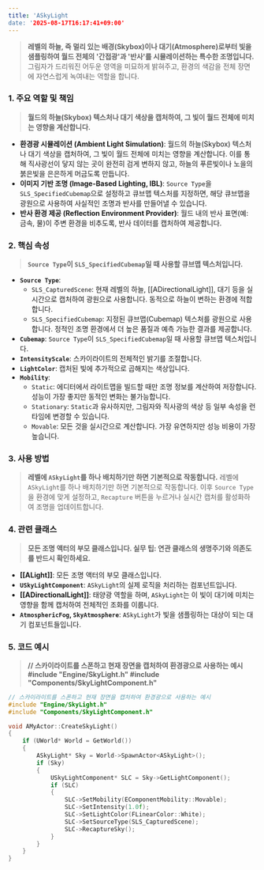 ```yaml
---
title: 'ASkyLight
date: '2025-08-17T16:17:41+09:00'
---
```




> **레벨의 하늘, 즉 멀리 있는 배경(Skybox)이나 대기(Atmosphere)로부터 빛을 샘플링하여 월드 전체의 '간접광'과 '반사'를 시뮬레이션하는 특수한 조명입니다.** 그림자가 드리워진 어두운 영역을 미묘하게 밝혀주고, 환경의 색감을 전체 장면에 자연스럽게 녹여내는 역할을 합니다.

### **1. 주요 역할 및 책임**
> **월드의 하늘(Skybox) 텍스처나 대기 색상을 캡처하여, 그 빛이 월드 전체에 미치는 영향을 계산합니다.**
* **환경광 시뮬레이션 (Ambient Light Simulation)**:
	월드의 하늘(Skybox) 텍스처나 대기 색상을 캡처하여, 그 빛이 월드 전체에 미치는 영향을 계산합니다. 이를 통해 직사광선이 닿지 않는 곳이 완전히 검게 변하지 않고, 하늘의 푸른빛이나 노을의 붉은빛을 은은하게 머금도록 만듭니다.
* **이미지 기반 조명 (Image-Based Lighting, IBL)**:
	`Source Type`을 `SLS_SpecifiedCubemap`으로 설정하고 큐브맵 텍스처를 지정하면, 해당 큐브맵을 광원으로 사용하여 사실적인 조명과 반사를 만들어낼 수 있습니다.
* **반사 환경 제공 (Reflection Environment Provider)**:
	월드 내의 반사 표면(예: 금속, 물)이 주변 환경을 비추도록, 반사 데이터를 캡처하여 제공합니다.

### **2. 핵심 속성**
> **`Source Type`이 `SLS_SpecifiedCubemap`일 때 사용할 큐브맵 텍스처입니다.**
* **`Source Type`**:
	*   `SLS_CapturedScene`: 현재 레벨의 하늘, [[ADirectionalLight]], 대기 등을 실시간으로 캡처하여 광원으로 사용합니다. 동적으로 하늘이 변하는 환경에 적합합니다.
    *   `SLS_SpecifiedCubemap`:
	지정된 큐브맵(Cubemap) 텍스처를 광원으로 사용합니다. 정적인 조명 환경에서 더 높은 품질과 예측 가능한 결과를 제공합니다.
* **`Cubemap`**:
	`Source Type`이 `SLS_SpecifiedCubemap`일 때 사용할 큐브맵 텍스처입니다.
* **`IntensityScale`**:
	스카이라이트의 전체적인 밝기를 조절합니다.
* **`LightColor`**:
	캡처된 빛에 추가적으로 곱해지는 색상입니다.
* **`Mobility`**:
	*   `Static`: 에디터에서 라이트맵을 빌드할 때만 조명 정보를 계산하여 저장합니다. 성능이 가장 좋지만 동적인 변화는 불가능합니다.
    *   `Stationary`:
	`Static`과 유사하지만, 그림자와 직사광의 색상 등 일부 속성을 런타임에 변경할 수 있습니다.
    *   `Movable`:
	모든 것을 실시간으로 계산합니다. 가장 유연하지만 성능 비용이 가장 높습니다.

### **3. 사용 방법**
> **레벨에 `ASkyLight`를 하나 배치하기만 하면 기본적으로 작동합니다.**
레벨에 `ASkyLight`를 하나 배치하기만 하면 기본적으로 작동합니다. 이후 `Source Type`을 환경에 맞게 설정하고, `Recapture` 버튼을 누르거나 실시간 캡처를 활성화하여 조명을 업데이트합니다.

### **4. 관련 클래스**
> **모든 조명 액터의 부모 클래스입니다. 실무 팁: 연관 클래스의 생명주기와 의존도를 반드시 확인하세요.**
* **[[ALight]]**:
	모든 조명 액터의 부모 클래스입니다.
* **`USkyLightComponent`**:
	`ASkyLight`의 실제 로직을 처리하는 컴포넌트입니다.
* **[[ADirectionalLight]]**:
	태양광 역할을 하며, `ASkyLight`는 이 빛이 대기에 미치는 영향을 함께 캡처하여 전체적인 조화를 이룹니다.
* **`AtmosphericFog`, `SkyAtmosphere`**:
	`ASkyLight`가 빛을 샘플링하는 대상이 되는 대기 컴포넌트들입니다.

### **5. 코드 예시**
> **// 스카이라이트를 스폰하고 현재 장면을 캡처하여 환경광으로 사용하는 예시 #include "Engine/SkyLight.h" #include "Components/SkyLightComponent.h"**
```cpp
// 스카이라이트를 스폰하고 현재 장면을 캡처하여 환경광으로 사용하는 예시
#include "Engine/SkyLight.h"
#include "Components/SkyLightComponent.h"

void AMyActor::CreateSkyLight()
{
    if (UWorld* World = GetWorld())
    {
        ASkyLight* Sky = World->SpawnActor<ASkyLight>();
        if (Sky)
        {
            USkyLightComponent* SLC = Sky->GetLightComponent();
            if (SLC)
            {
                SLC->SetMobility(EComponentMobility::Movable);
                SLC->SetIntensity(1.0f);
                SLC->SetLightColor(FLinearColor::White);
                SLC->SetSourceType(SLS_CapturedScene);
                SLC->RecaptureSky();
            }
        }
    }
}
```
